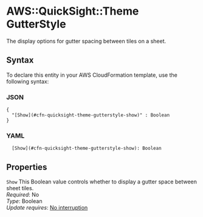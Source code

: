 # AWS::QuickSight::Theme GutterStyle<a name="aws-properties-quicksight-theme-gutterstyle"></a>

The display options for gutter spacing between tiles on a sheet\.

## Syntax<a name="aws-properties-quicksight-theme-gutterstyle-syntax"></a>

To declare this entity in your AWS CloudFormation template, use the following syntax:

### JSON<a name="aws-properties-quicksight-theme-gutterstyle-syntax.json"></a>

```
{
  "[Show](#cfn-quicksight-theme-gutterstyle-show)" : Boolean
}
```

### YAML<a name="aws-properties-quicksight-theme-gutterstyle-syntax.yaml"></a>

```
  [Show](#cfn-quicksight-theme-gutterstyle-show): Boolean
```

## Properties<a name="aws-properties-quicksight-theme-gutterstyle-properties"></a>

`Show` <a name="cfn-quicksight-theme-gutterstyle-show"></a>
This Boolean value controls whether to display a gutter space between sheet tiles\.  
_Required_: No  
_Type_: Boolean  
_Update requires_: [No interruption](https://docs.aws.amazon.com/AWSCloudFormation/latest/UserGuide/using-cfn-updating-stacks-update-behaviors.html#update-no-interrupt)

